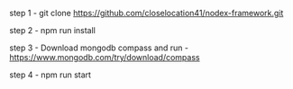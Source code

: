 step 1 - git clone https://github.com/closelocation41/nodex-framework.git

step 2 - npm run install

step 3 - Download mongodb compass and run - https://www.mongodb.com/try/download/compass

step 4 - npm run start
